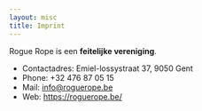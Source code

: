```yaml
---
layout: misc
title: Imprint
---
```


Rogue Rope is een **feitelijke vereniging**.

* Contactadres: Emiel-lossystraat 37, 9050 Gent
* Phone: +32 476 87 05 15
* Mail: info@roguerope.be
* Web: https://roguerope.be/